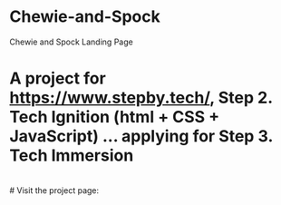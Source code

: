 # Chewie-and-Spock
Chewie and Spock Landing Page

# A project for https://www.stepby.tech/, Step 2. Tech Ignition (html + CSS + JavaScript) ... applying for Step 3. Tech Immersion

<br>
# Visit the project page:
